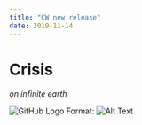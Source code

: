 ```yaml
---
title: "CW new release"
date: 2019-11-14
---
```


<h1>Crisis</h1>

<i>on infinite earth</i>

![GitHub Logo](/images/logo.png)
Format: ![Alt Text](url)
